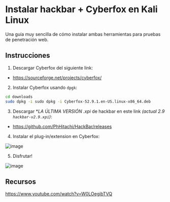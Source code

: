 # Instalar hackbar + Cyberfox en Kali Linux

Una guía muy sencilla de cómo instalar ambas herramientas para pruebas de penetración web. 

## Instrucciones

1. Descargar Cyberfox del siguiente link:

- https://sourceforge.net/projects/cyberfox/

2. Instalar Cyberfox usando `dpgk`:

````sh
cd downloads
sudo dpkg -i sudo dpkg -i Cyberfox-52.9.1.en-US.linux-x86_64.deb
````

3. Descargar **LA ÚLTIMA VERSIÓN *.xpi** de hackbar en este link _(actual 2.9 `hackbar-v2.9.xpi`)_:

- https://github.com/PhHitachi/HackBar/releases

4. Instalar el plug-in/extension en Cyberfox:

![image](https://github.com/Fz3r0/Fz3r0_-_SQLi/assets/94720207/354ce4dd-8f3b-48fd-9738-2f7abe4be01b)

5. Disfrutar!

![image](https://github.com/Fz3r0/Fz3r0_-_SQLi/assets/94720207/cb3a3518-3c07-4da0-9288-60768cabcb75)

## Recursos

https://www.youtube.com/watch?v=W0LOegibTVQ
